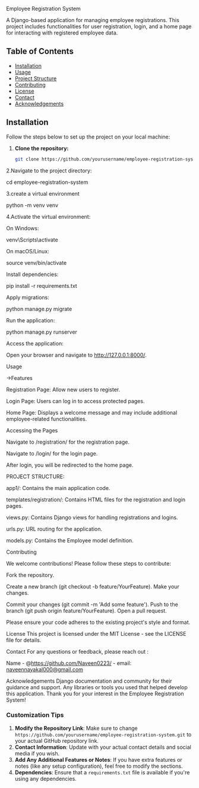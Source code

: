 Employee Registration System

A Django-based application for managing employee registrations. This project includes functionalities for user registration, login, and a home page for interacting with registered employee data.

## Table of Contents

- [Installation](#installation)
- [Usage](#usage)
- [Project Structure](#project-structure)
- [Contributing](#contributing)
- [License](#license)
- [Contact](#contact)
- [Acknowledgements](#acknowledgements)

## Installation

Follow the steps below to set up the project on your local machine:

1. **Clone the repository:**
   ```bash
   git clone https://github.com/yourusername/employee-registration-system.git

2.Navigate to the project directory:

 cd employee-registration-system
 
3.create a virtual environment

  python -m venv venv
  
4.Activate the virtual environment:

On Windows:

  venv\Scripts\activate

On macOS/Linux:

  source venv/bin/activate


Install dependencies:


pip install -r requirements.txt

Apply migrations:


python manage.py migrate


Run the application:


python manage.py runserver


Access the application:

Open your browser and navigate to http://127.0.0.1:8000/.

Usage

->Features

Registration Page: Allow new users to register.

Login Page: Users can log in to access protected pages.

Home Page: Displays a welcome message and may include additional employee-related functionalities.

Accessing the Pages

Navigate to /registration/ for the registration page.

Navigate to /login/ for the login page.

After login, you will be redirected to the home page.


PROJECT STRUCTURE:

app1/: Contains the main application code.

templates/registration/: Contains HTML files for the registration and login pages.

views.py: Contains Django views for handling registrations and logins.

urls.py: URL routing for the application.

models.py: Contains the Employee model definition.

Contributing

We welcome contributions! Please follow these steps to contribute:


Fork the repository.

Create a new branch (git checkout -b feature/YourFeature).
Make your changes.

Commit your changes (git commit -m 'Add some feature').
Push to the branch (git push origin feature/YourFeature).
Open a pull request.

Please ensure your code adheres to the existing project's style and format.

License
This project is licensed under the MIT License - see the LICENSE file for details.

Contact
For any questions or feedback, please reach out :

Name - @https://github.com/Naveen0223/ - email: naveennayakal000@gmail.com

Acknowledgements
Django documentation and community for their guidance and support.
Any libraries or tools you used that helped develop this application.
Thank you for your interest in the Employee Registration System!



### Customization Tips

1. **Modify the Repository Link**: Make sure to change `https://github.com/yourusername/employee-registration-system.git` to your actual GitHub repository link.
2. **Contact Information**: Update with your actual contact details and social media if you wish.
3. **Add Any Additional Features or Notes**: If you have extra features or notes (like any setup configuration), feel free to modify the sections.
4. **Dependencies**: Ensure that a `requirements.txt` file is available if you're using any dependencies. 







   
